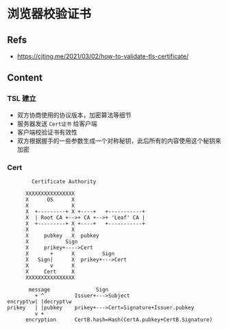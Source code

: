# 浏览器校验证书

## Refs

- <https://cjting.me/2021/03/02/how-to-validate-tls-certificate/>

## Content

### TSL 建立

- 双方协商使用的协议版本，加密算法等细节
- 服务器发送 `Cert证书` 给客户端
- 客户端校验证书有效性
- 双方根据握手的一些参数生成一个对称秘钥，此后所有的内容使用这个秘钥来加密

### Cert

```text
        Certificate Authority

      XXXXXXXXXXXXXXXX
      X      OS      X
      X              X
      X  +---------+ X +----+   +-----------+
      X  | Root CA +-->+ CA +-->+ 'Leaf' CA |
      X  +---------+ X +----+   +-----------+
      X              X
      X     pubkey   X  pubkey
      X            Sign
      X     prikey+---->Cert
      X       +      X         Sign
      X   Sign|      X  prikey+--->Cert
      X       v      X
      X     Cert     X
      XXXXXXXXXXXXXXXX

       message               Sign
         + ^          Issuer+--->Subject
encrypt\w| |decrypt\w
prikey   | |pubkey    prikey+--->Cert=Signature+Issuer.pubkey
         v +
      encryption      CertB.hash=Hash(CertA.pubkey+CertB.Signature)
```
